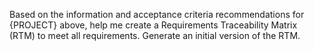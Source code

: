 Based on the information and acceptance criteria recommendations for {PROJECT} above, help me create a Requirements Traceability Matrix (RTM) to meet all requirements. Generate an initial version of the RTM.
